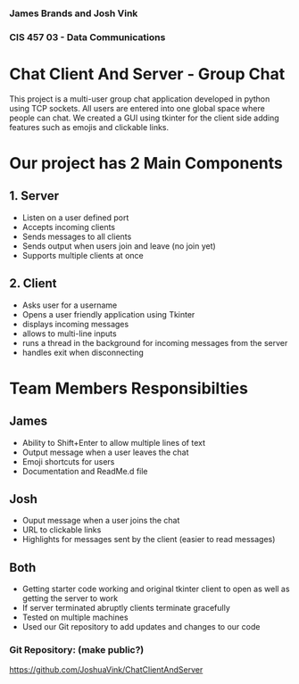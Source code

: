 ### James Brands and Josh Vink
### CIS 457 03 - Data Communications
# Chat Client And Server - Group Chat

This project is a multi-user group chat application developed in python using TCP sockets. All users are entered into one global space where people can chat. We created a GUI using tkinter for the client side adding features such as emojis and clickable links.

# Our project has 2 Main Components

## 1. Server
 - Listen on a user defined port
 - Accepts incoming clients
 - Sends messages to all clients
 - Sends output when users join and leave (no join yet)
 - Supports multiple clients at once
## 2. Client
 - Asks user for a username
 - Opens a user friendly application using Tkinter
 - displays incoming messages
 - allows to multi-line inputs
 - runs a thread in the background for incoming messages from the server
 - handles exit when disconnecting

# Team Members Responsibilties
## James
 - Ability to Shift+Enter to allow multiple lines of text
 - Output message when a user leaves the chat
 - Emoji shortcuts for users
 - Documentation and ReadMe.d file
## Josh
 - Ouput message when a user joins the chat
 - URL to clickable links
 - Highlights for messages sent by the client (easier to read messages)
## Both
 - Getting starter code working and original tkinter client to open as well as getting the server to work
 - If server terminated abruptly clients terminate gracefully
 - Tested on multiple machines
 - Used our Git repository to add updates and changes to our code

### Git Repository: (make public?)
https://github.com/JoshuaVink/ChatClientAndServer
